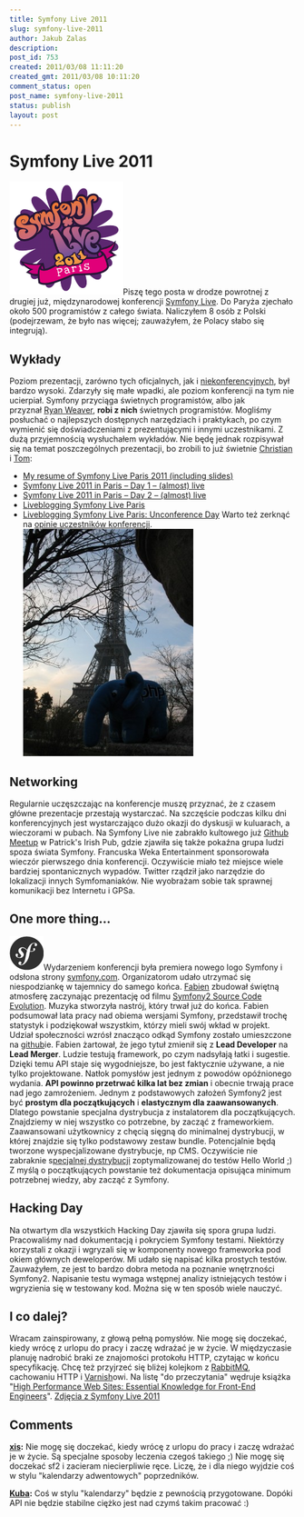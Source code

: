 ```yaml
---
title: Symfony Live 2011
slug: symfony-live-2011
author: Jakub Zalas
description: 
post_id: 753
created: 2011/03/08 11:11:20
created_gmt: 2011/03/08 10:11:20
comment_status: open
post_name: symfony-live-2011
status: publish
layout: post
---
```


<!--Piszę tego posta w drodze powrotnej z drugiej już, międzynarodowej konferencji Symfony Live. Do Paryża zjechało około 500 programistów z całego świata. Naliczyłem 8 osób z Polski (podejrzewam, że było nas więcej; zauważyłem, że Polacy słabo się integrują).-->

# Symfony Live 2011

![Symfony Live 2011 Paris](/uploads/wp//2011/03/symfony-live-2011-paris.png)Piszę tego posta w drodze powrotnej z drugiej już, międzynarodowej konferencji [Symfony Live](http://www.symfony-live.com/). Do Paryża zjechało około 500 programistów z całego świata. Naliczyłem 8 osób z Polski (podejrzewam, że było nas więcej; zauważyłem, że Polacy słabo się integrują). 

## Wykłady

Poziom prezentacji, zarówno tych oficjalnych, jak i [niekonferencyjnych](http://symfony.com/blog/the-symfony-live-unconference-schedule), był bardzo wysoki. Zdarzyły się małe wpadki, ale poziom konferencji na tym nie ucierpiał. Symfony przyciąga świetnych programistów, albo jak przyznał [Ryan Weaver](http://twitter.com/weaverryan), **robi z nich** świetnych programistów. Mogliśmy posłuchać o najlepszych dostępnych narzędziach i praktykach, po czym wymienić się doświadczeniami z prezentującymi i innymi uczestnikami. Z dużą przyjemnością wysłuchałem wykładów. Nie będę jednak rozpisywał się na temat poszczególnych prezentacji, bo zrobili to już świetnie [Christian](http://twitter.com/caefer) i [Tom](http://twitter.com/boutell): 

  * [My resume of Symfony Live Paris 2011 (including slides)](http://test.ical.ly/2011/03/07/my-resume-of-symfony-live-paris-2011-including-slides/comment-page-1/)
  * [Symfony Live 2011 in Paris – Day 1 – (almost) live](http://test.ical.ly/2011/03/03/symfony-live-2011-in-paris-day-1-almost-live/)
  * [Symfony Live 2011 in Paris – Day 2 – (almost) live](http://test.ical.ly/2011/03/04/symfony-live-2011-in-paris-%E2%80%93-day-2-%E2%80%93-almost-live/)
  * [Liveblogging Symfony Live Paris](http://window.punkave.com/2011/03/03/liveblogging-symfony-live-paris/)
  * [Liveblogging Symfony Live Paris: Unconference Day](http://window.punkave.com/2011/03/04/liveblogging-symfony-live-paris-unconference-day/)
Warto też zerknąć na [opinie uczestników konferencji](http://joind.in/event/view/561). ![ElePHPant playing near the Eiffel Tower](/uploads/wp//2011/03/elephpant-eiffel-tower-300x400.jpg)

## Networking

Regularnie uczęszczając na konferencje muszę przyznać, że z czasem główne prezentacje przestają wystarczać. Na szczęście podczas kilku dni konferencyjnych jest wystarczająco dużo okazji do dyskusji w kuluarach, a wieczorami w pubach. Na Symfony Live nie zabrakło kultowego już [Github Meetup](http://symfony.com/blog/we-re-cheering-again-for-github) w Patrick's Irish Pub, gdzie zjawiła się także pokaźna grupa ludzi spoza świata Symfony. Francuska Weka Entertainment sponsorowała wieczór pierwszego dnia konferencji. Oczywiście miało też miejsce wiele bardziej spontanicznych wypadów. Twitter rządził jako narzędzie do lokalizacji innych Symfomaniaków. Nie wyobrażam sobie tak sprawnej komunikacji bez Internetu i GPSa. 

## One more thing...

![Symfony Logo](/uploads/wp//2011/03/sflogo.png)Wydarzeniem konferencji była premiera nowego logo Symfony i odsłona strony [symfony.com](http://symfony.com). Organizatorom udało utrzymać się niespodziankę w tajemnicy do samego końca. [Fabien](http://twitter.com/fabpot) zbudował świętną atmosferę zaczynając prezentację od filmu [Symfony2 Source Code Evolution](http://www.youtube.com/watch?v=w1C0TjCr76I). Muzyka stworzyła nastrój, który trwał już do końca. Fabien podsumował lata pracy nad obiema wersjami Symfony, przedstawił trochę statystyk i podziękował wszystkim, którzy mieli swój wkład w projekt. Udział społeczności wzrósł znacząco odkąd Symfony zostało umieszczone na [github](https://github.com/symfony/symfony)ie. Fabien żartował, że jego tytuł zmienił się z **Lead Developer** na **Lead Merger**. Ludzie testują framework, po czym nadsyłają łatki i sugestie. Dzięki temu API staje się wygodniejsze, bo jest faktycznie używane, a nie tylko projektowane. Natłok pomysłów jest jednym z powodów opóźnionego wydania. **API powinno przetrwać kilka lat bez zmian** i obecnie trwają prace nad jego zamrożeniem. Jednym z podstawowych założeń Symfony2 jest być **prostym dla początkujących** i **elastycznym dla zaawansowanych**. Dlatego powstanie specjalna dystrybucja z instalatorem dla początkujących. Znajdziemy w niej wszystko co potrzebne, by zacząć z frameworkiem. Zaawansowani użytkownicy z chęcią sięgną do minimalnej dystrybucji, w kŧórej znajdzie się tylko podstawowy zestaw bundle. Potencjalnie będą tworzone wyspecjalizowane dystrybucje, np CMS. Oczywiście nie zabraknie s[pecjalnej dystrybucji](https://github.com/symfony/symfony-hello-world) zoptymalizowanej do testów Hello World ;) Z myślą o początkujących powstanie też dokumentacja opisująca minimum potrzebnej wiedzy, aby zacząć z Symfony. 

## Hacking Day

Na otwartym dla wszystkich Hacking Day zjawiła się spora grupa ludzi. Pracowaliśmy nad dokumentacją i pokryciem Symfony testami. Niektórzy korzystali z okazji i wgryzali się w komponenty nowego frameworka pod okiem głównych deweloperów. Mi udało się napisać kilka prostych testów. Zauważyłem, ze jest to bardzo dobra metoda na poznanie wnętrzności Symfony2. Napisanie testu wymaga wstępnej analizy istniejących testów i wgryzienia się w testowany kod. Można się w ten sposób wiele nauczyć. 

## I co dalej?

Wracam zainspirowany, z głową pełną pomysłów. Nie mogę się doczekać, kiedy wrócę z urlopu do pracy i zaczę wdrażać je w życie. W międzyczasie planuję nadrobić braki ze znajomości protokołu HTTP, czytając w końcu specyfikację. Chcę też przyjrzeć się bliżej kolejkom z [RabbitMQ](http://www.rabbitmq.com/), cachowaniu HTTP i [Varnish](http://www.varnish-cache.org/)owi. Na listę "do przeczytania" wędruje książka "[High Performance Web Sites: Essential Knowledge for Front-End Engineers](http://www.goodreads.com/book/show/1681559.High_Performance_Web_Sites)".  [ Zdjęcia z Symfony Live 2011](https://picasaweb.google.com/jzalas/SymfonyLive2011?feat=directlink#)

## Comments

**[xis](#3035 "2011-03-08 03:11:17"):** Nie mogę się doczekać, kiedy wrócę z urlopu do pracy i zaczę wdrażać je w życie. Są specjalne sposoby leczenia czegoś takiego ;) Nie mogę się doczekać sf2 i zacieram niecierpliwie ręce. Liczę, że i dla niego wyjdzie coś w stylu "kalendarzy adwentowych" poprzedników.

**[Kuba](#3036 "2011-03-08 04:32:53"):** Coś w stylu "kalendarzy" będzie z pewnością przygotowane. Dopóki API nie będzie stabilne ciężko jest nad czymś takim pracować :)

